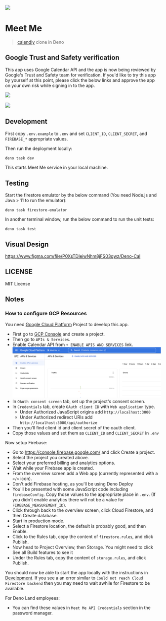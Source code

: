 ![](./doc/screenshot.png)

# Meet Me

> [calendly](https://calendly.com/) clone in Deno

## Google Trust and Safety verification

This app uses Google Calendar API and the app is now being reviewed by Google's
Trust and Safety team for verification. If you'd like to try this app by
yourself at this point, please click the below links and approve the app on your
own risk while signing in to the app.

![](./doc/screenshot_consent_screen0.png)

![](./doc/screenshot_consent_screen1.png)

## Development

First copy `.env.example` to `.env` and set `CLIENT_ID`, `CLIENT_SECRET`, and
`FIREBASE_*` appropriate values.

Then run the deployment locally:

```sh
deno task dev
```

This starts Meet Me service in your local machine.

## Testing

Start the firestore emulator by the below command (You need Node.js and Java >
11 to run the emulator):

```
deno task firestore-emulator
```

In another terminal window, run the below command to run the unit tests:

```
deno task test
```

## Visual Design

https://www.figma.com/file/P0XsTDIeiwNhm8jFS03gwz/Deno-Cal

## LICENSE

MIT License

## Notes

### How to configure GCP Resources

You need [Google Cloud Platform](https://console.cloud.google.com/) Project to
develop this app.

- First go to [GCP Console](https://console.cloud.google.com/) and create a
  project.
- Then go to `APIs & Services`.
- Enable Calendar API from `+ ENABLE APIS AND SERVICES` link.
  ![](doc/enable-api.png)
- In `OAuth consent screen` tab, set up the project's consent screen.
- In `Credentials` tab, create `OAuth client ID` with `Web application` type.
  - Under Authorized JavaScript origins add `http://localhost:3000`
  - Under Authorized redirect URIs add `http://localhost:3000/api/authorize`
- Then you'll find client id and client secret of the oauth client.
- Copy those values and set them as `CLIENT_ID` and `CLIENT_SECRET` in `.env`

Now setup Firebase:

- Go to https://console.firebase.google.com/ and click Create a project.
- Select the project you created above.
- Select your preferred billing and analytics options.
- Wait while your Firebase app is created.
- From the overview screen add a Web app (currently represented with a `</>` icon).
- Don't add Firebase hosting, as you'll be using Deno Deploy
- You'll be presented with some JavaScript code including `firebaseConfig`. Copy those values to the appropriate place in `.env`. (If you didn't enable analytics there will not be a value for `FIREBASE_MEASUREMENT_ID`).
- Click through back to the overview screen, click Cloud Firestore, and then Create database.
- Start in production mode.
- Select a Firestore location, the default is probably good, and then Enable.
- Click to the Rules tab, copy the content of `firestore.rules`, and click Publish.
- Now head to Project Overview, then Storage. You might need to click See all Build features to see it
- Under the Rules tab, copy the content of `storage.rules`, and click Publish.

You should now be able to start the app locally with the instructions in [Development](#development). If you see a an error similar to `Could not reach Cloud Firestore backend` then you may need to wait awhile for Firestore to be available.

For Deno Land employees:

- You can find these values in `Meet Me API Credentials` section in the password
  manager.
